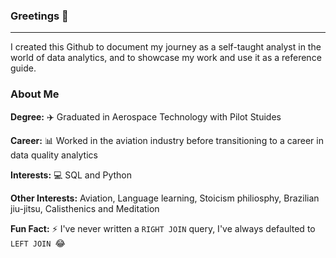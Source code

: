 ### Greetings 👋
____________________

I created this Github to document my journey as a self-taught analyst in the world of data analytics, and to showcase my work and use it as a reference guide.

### About Me

**Degree:** ✈️ Graduated in Aerospace Technology with Pilot Stuides

**Career:** 📊 Worked in the aviation industry before transitioning to a career in data quality analytics

**Interests:** 💻 SQL and Python 

**Other Interests:** Aviation, Language learning, Stoicism philiosphy, Brazilian jiu-jitsu, Calisthenics and Meditation

**Fun Fact:** ⚡ I've never written a ```RIGHT JOIN``` query, I've always defaulted to ```LEFT JOIN ```😂


